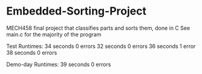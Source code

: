 # Embedded-Sorting-Project
MECH458 final project that classifies parts and sorts them, done in C
See main.c for the majority of the program
 
 Test Runtimes:
 34 seconds 0 errors
 32 seconds 0 errors
 36 seconds 1 error
 38 seconds 0 errors
 
 Demo-day Runtimes:
 39 seconds 0 errors
 
